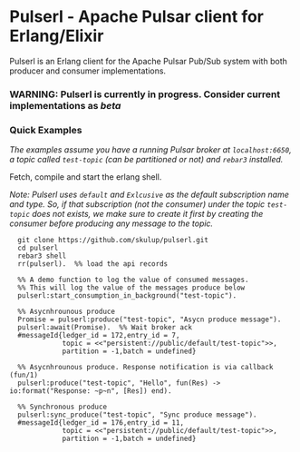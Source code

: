# Pulserl - Apache Pulsar client for Erlang/Elixir

Pulserl is an Erlang client for the Apache Pulsar Pub/Sub system with both producer and consumer implementations.

### WARNING: Pulserl is currently in progress. Consider current implementations as _beta_

### Quick Examples

*The examples assume you have a running Pulsar broker at `localhost:6650`, a topic called `test-topic` (can be partitioned or not) and `rebar3` installed.*

Fetch, compile and start the erlang shell.

_Note: Pulserl uses `default` and `Exlcusive` as the default subscription name and type.
 So, if that subscription (not the consumer) under the topic `test-topic` does not exists, we make sure to create it first by creating
 the consumer before producing any message to the topic._

```
  git clone https://github.com/skulup/pulserl.git
  cd pulserl
  rebar3 shell
  rr(pulserl).  %% load the api records
  
  %% A demo function to log the value of consumed messages.
  %% This will log the value of the messages produce below 
  pulserl:start_consumption_in_background("test-topic").

  %% Asycnhrounous produce
  Promise = pulserl:produce("test-topic", "Asycn produce message").
  pulserl:await(Promise).  %% Wait broker ack
  #messageId{ledger_id = 172,entry_id = 7,
             topic = <<"persistent://public/default/test-topic">>,
             partition = -1,batch = undefined}

  %% Asycnhrounous produce. Response notification is via callback (fun/1)
  pulserl:produce("test-topic", "Hello", fun(Res) -> io:format("Response: ~p~n", [Res]) end).

  %% Synchronous produce
  pulserl:sync_produce("test-topic", "Sync produce message").
  #messageId{ledger_id = 176,entry_id = 11,
             topic = <<"persistent://public/default/test-topic">>,
             partition = -1,batch = undefined}

```
